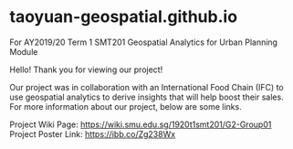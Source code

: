 # taoyuan-geospatial.github.io
For AY2019/20 Term 1 SMT201 Geospatial Analytics for Urban Planning Module

Hello! 
Thank you for viewing our project!

Our project was in collaboration with an International Food Chain (IFC) to use geospatial analytics to derive insights that will help boost their sales. 
For more information about our project, below are some links.

Project Wiki Page: https://wiki.smu.edu.sg/1920t1smt201/G2-Group01
Project Poster Link: https://ibb.co/Zg238Wx
